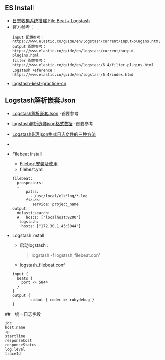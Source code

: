 ## ES Install
- [日志收集系统搭建 File Beat + Logstash](https://jingyan.baidu.com/article/acf728fdf42532b8e410a34d.html)
- 官方参考：
    ```
    input 配置参考：https://www.elastic.co/guide/en/logstash/current/input-plugins.html
    output 配置参考：https://www.elastic.co/guide/en/logstash/current/output-plugins.html
    filter 配置参考：https://www.elastic.co/guide/en/logstash/6.4/filter-plugins.html
    Logstash Reference：https://www.elastic.co/guide/en/logstash/6.4/index.html
    ```
- [logstash-best-practice-cn](https://doc.yonyoucloud.com/doc/logstash-best-practice-cn/get_start/hello_world.html)

## Logstash解析嵌套Json
- [Logstash解析嵌套Json](https://www.jianshu.com/p/de06284e1484) -首要参考
- [logstash解析嵌套json格式数据](https://www.cnblogs.com/jcici/p/11750690.html) -首要参考
- [Logstash处理json格式日志文件的三种方法](https://blog.csdn.net/zmx729618/article/details/80885179)
- []()

- Filebeat Install
    - [Filebeat安装及使用](https://blog.csdn.net/dwyane__wade/article/details/80169051)
    - filebeat.yml
    ```
    filebeat:
      prospectors:
      -
          paths:
            - /usr/local/elk/log/*.log
          fields:
             service: project_name
    output:
      #elasticsearch:
      #   hosts: ["localhost:9200"]
       logstash:
        hosts: ["172.30.1.45:5044"]
    ```
- Logstash Install
    - 启动logstash：
      > logstash -f logstash_filebeat.conf
    - logstash_filebeat.conf
    ```
    input {
      beats {
        port => 5044
      }
    }
    output {
            stdout { codec => rubydebug }
    }
    ```

##　统一日志字段
```
idc
host.name
ip
startTime
responseCost
responseStatus
log.level
traceId

```